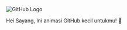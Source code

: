 <!DOCTYPE html>
<html lang="id">
<head>
  <meta charset="UTF-8">
  <meta name="viewport" content="width=device-width, initial-scale=1.0">
  <title>GitHub Animasi untuk Pacar</title>
  <link rel="stylesheet" href="style.css">
</head>
<body>
  <div class="container">
    <div class="github-logo">
      <img src="https://github.githubassets.com/images/modules/logos_page/Octocat.png" alt="GitHub Logo">
    </div>
    <div class="message">
      <p>Hei Sayang, Ini animasi GitHub kecil untukmu! 💖</p>
    </div>
  </div>
  <script src="script.js"></script>
</body>
</html>
